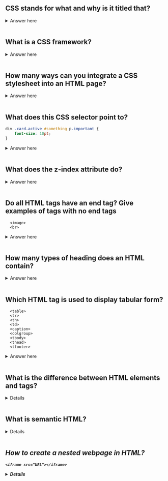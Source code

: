 ## CSS stands for what and why is it titled that?

<details>
  <summary>Answer here</summary>
  Cascading Style Sheets. It's named this way because any change made at the end of the document supercedes changes made to the same element at the beginning of the document.
</details>
<br>

## What is a CSS framework?

<details>
  <summary>Answer here</summary>
  A pre-planned library of CSS and corresponding class names that allows you to style your page without writing custom style sheets.
</details>
<br>

## How many ways can you integrate a CSS stylesheet into an HTML page?

<details>
  <summary>Answer here</summary>
  Three:
  <ul>
    <li>Inline: Style attribute can be used to have CSS applied HTML elements</li>
    <li>Embedded: The Head element can have a Style element within which the code can be placed</li>
    <li>Linked/Imported: CSS can be placed in an external file and linked via link element.</li>
  </ul>
</details>
<br>

## What does this CSS selector point to?

```css
div .card.active #something p.important {
    font-size: 10pt;
}
```

<details>
  <summary>Answer here</summary>
  A p tag with a class of "important" within an element with a id of "something" within an element with classes "card" and "active", within a div.
</details>
<br>

## What does the z-index attribute do?

<details>
  <summary>Answer here</summary>
  Helps specify an overlapping element.
</details>
<br>

## Do all HTML tags have an end tag? Give examples of tags with no end tags
```no_end_tags
  <image>
  <br>
```
<details>
  <summary>Answer here</summary>
  No.
</details>
<br>

## How many types of heading does an HTML contain?

<details>
  <summary>Answer here</summary>
  The HTML contains six types of headings which are defined with the h1 to h6 tags
</details>
<br>

## Which HTML tag is used to display tabular form?
```tabular_form
  <table>
  <tr>
  <th>
  <td>
  <caption>
  <colgroup>
  <tbody>
  <thead>
  <tfooter>
```
<details>
  <summary>Answer here</summary>
</details>
<br>

## What is the difference between HTML elements and tags?

<details>
  HTML elements communicate to the browser to render text.
  When the elements are enclosed by brackets <>, they form HTML tags. Most of the time, tags come in a pair and surround content.
</details>
<br>

## What is semantic HTML?

<details>
  Semantic HTML is a coding style. It is the use of HTML markup to reinforce the semantics or meaning of the content.
  eg: <strong>, <em> intsead of <b>(bold) or <i>(italics)
</details>
<br>

## How to create a nested webpage in HTML?
```iframe
<iframe src="URL"></iframe>
```
<details>
  The HTML iframe tag is used to display a nested webpage. In other words, it represents a webpage within a webpage. The HTML <iframe> tag defines an inline frame. For example:

</details>
<br>

## What are empty elements??

<details>
  HTML elements with no content are called empty elements. For example: br tags, hr tags etc.
</details>
<br>

## What is the use of a span tag? Give one example.
```span_example
   <p>  
    <span style="color:#ffffff;">  
    In this page we use span.  
    </span>  
  </p>  
```
<details>
For adding color on text
For adding background on text
Highlight any color text
</details>
<br>


## Is a <!DOCTYPE html> tag is a HTML tag?

<details>

No, It is used to instruct the web browser about the HTML page.
</details>
<br>

## What is the difference between progress and meter tag?

```progress
<progress value="43" max="100"></progress>
 ```
<details>

The progress tag is used to represent the progress of the task only while the meter tag is used to measure data within a given range.

</details>
<br>
